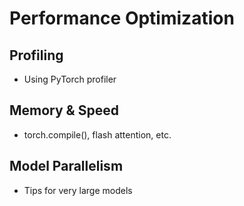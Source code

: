 # Performance Optimization

## Profiling
- Using PyTorch profiler

## Memory & Speed
- torch.compile(), flash attention, etc.

## Model Parallelism
- Tips for very large models
